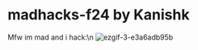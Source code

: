 # madhacks-f24 by Kanishk
Mfw im mad and i hack:\n
![ezgif-3-e3a6adb95b](https://github.com/user-attachments/assets/26ce9661-1c64-4bb9-adba-5998cb797a9f)

